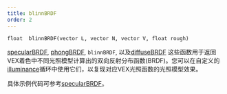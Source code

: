 ```yaml
---
title: blinnBRDF
order: 2
---
```


`float  blinnBRDF(vector L, vector N, vector V, float rough)`

[specularBRDF](specularBRDF.html "返回VEX着色中使用的不同光照模型计算出的BRDF值"), [phongBRDF](phongBRDF.html), `blinnBRDF`,
以及[diffuseBRDF](diffuseBRDF.html) 这些函数用于返回VEX着色中不同光照模型计算出的双向反射分布函数(BRDF)。您可以在自定义的[illuminance](illuminance.html "遍历场景中的所有光源，为每个光源调用光照着色器来设置Cl和L全局变量")循环中使用它们，以复现对应VEX光照函数的光照模型效果。

具体示例代码可参考[specularBRDF](specularBRDF.html "返回VEX着色中使用的不同光照模型计算出的BRDF值")。